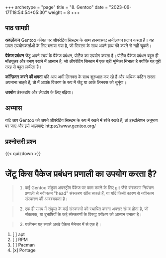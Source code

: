 +++
archetype = "page"
title = "8. Gentoo"
date = "2023-06-17T18:54:54+05:30"
weight = 8
+++

## पाठ सामग्री

**अवलोकन**
Gentoo कीमत पर ऑपरेटिंग सिस्टम के साथ हास्यास्पद लचीलापन प्रदान करता है। यह उन्नत उपयोगकर्ताओं के लिए बनाया गया है, जो सिस्टम के साथ अपने हाथ गंदे करने से नहीं चूकते।

**पैकेज प्रबंधन**
जेंटू अपने स्वयं के पैकेज प्रबंधन, पोर्टेज का उपयोग करता है। पोर्टेज पैकेज प्रबंधन बहुत ही मॉड्यूलर और बनाए रखने में आसान है, जो ऑपरेटिंग सिस्टम में एक बड़ी भूमिका निभाता है क्योंकि यह पूरी तरह से बहुत लचीला है।

**कॉन्फ़िगर करने की क्षमता**
यदि आप अभी लिनक्स के साथ शुरुआत कर रहे हैं और अधिक कठिन रास्ता अपनाना चाहते हैं, तो मैं आपके वितरण के रूप में जेंटू या आर्क लिनक्स को चुनूंगा।

**उपयोग**
डेस्कटॉप और लैपटॉप के लिए बढ़िया।

## अभ्यास

यदि आप Gentoo को अपने ऑपरेटिंग सिस्टम के रूप में रखने में रुचि रखते हैं, तो इंस्टॉलेशन अनुभाग पर जाएं और इसे आज़माएं: <https://www.gentoo.org/>

## प्रश्नोत्तरी प्रश्न

{{< quizdown >}}

# जेंटू किस पैकेज प्रबंधन प्रणाली का उपयोग करता है?

> 1. कई Gentoo संकुल अपस्ट्रीम पैकेज पर काम करने के लिए git जैसे संस्करण नियंत्रण प्रणाली से नवीनतम "head" संस्करण खींच सकते हैं, या यदि किसी कारण से नवीनतम संस्करण की आवश्यकता है।

> 2. एक ही समय में संकुल के कई संस्करणों को स्थापित करना अक्सर संभव होता है, जो संकलक, या दुभाषियों के कई संस्करणों के विरुद्ध परीक्षण को आसान बनाता है।

> 3. यकीनन यह सबसे अच्छे पैकेज मैनेजर में से एक है।

1. [ ] apt
2. [ ] RPM
3. [ ] Pacman
4. [x] Portage
